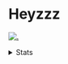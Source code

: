 # Heyzzz  

[![.](https://skillicons.dev/icons?i=js,java)](https://skillicons.dev)  

<details>
<summary>Stats</summary
<!--START_SECTION:waka-->

```txt
Other   5 mins          █████████████████████████   100.00 %
```

<!--END_SECTION:waka-->
</details>
